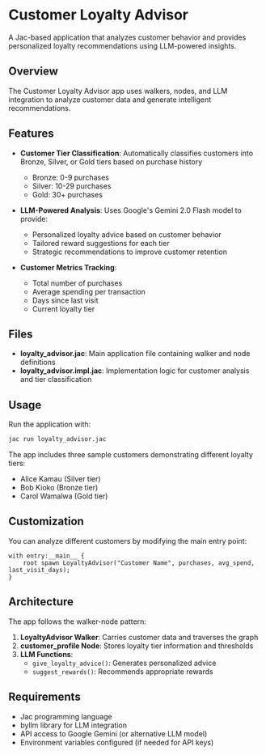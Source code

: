# Customer Loyalty Advisor

A Jac-based application that analyzes customer behavior and provides personalized loyalty recommendations using LLM-powered insights.

## Overview

The Customer Loyalty Advisor app uses walkers, nodes, and LLM integration to analyze customer data and generate intelligent recommendations.

## Features

- **Customer Tier Classification**: Automatically classifies customers into Bronze, Silver, or Gold tiers based on purchase history
  - Bronze: 0-9 purchases
  - Silver: 10-29 purchases
  - Gold: 30+ purchases

- **LLM-Powered Analysis**: Uses Google's Gemini 2.0 Flash model to provide:
  - Personalized loyalty advice based on customer behavior
  - Tailored reward suggestions for each tier
  - Strategic recommendations to improve customer retention

- **Customer Metrics Tracking**:
  - Total number of purchases
  - Average spending per transaction
  - Days since last visit
  - Current loyalty tier

## Files

- **loyalty_advisor.jac**: Main application file containing walker and node definitions
- **loyalty_advisor.impl.jac**: Implementation logic for customer analysis and tier classification

## Usage

Run the application with:

```bash
jac run loyalty_advisor.jac
```

The app includes three sample customers demonstrating different loyalty tiers:
- Alice Kamau (Silver tier)
- Bob Kioko (Bronze tier)
- Carol Wamalwa (Gold tier)

## Customization

You can analyze different customers by modifying the main entry point:

```jac
with entry:__main__ {
    root spawn LoyaltyAdvisor("Customer Name", purchases, avg_spend, last_visit_days);
}
```

## Architecture

The app follows the walker-node pattern:

1. **LoyaltyAdvisor Walker**: Carries customer data and traverses the graph
2. **customer_profile Node**: Stores loyalty tier information and thresholds
3. **LLM Functions**: 
   - `give_loyalty_advice()`: Generates personalized advice
   - `suggest_rewards()`: Recommends appropriate rewards

## Requirements

- Jac programming language
- byllm library for LLM integration
- API access to Google Gemini (or alternative LLM model)
- Environment variables configured (if needed for API keys)



